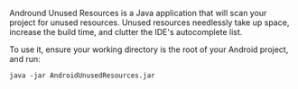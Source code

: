 Andround Unused Resources is a Java application that will scan your project for unused resources.  Unused resources needlessly take up space, increase the build time, and clutter the IDE's autocomplete list.

To use it, ensure your working directory is the root of your Android project, and run:
```
java -jar AndroidUnusedResources.jar
```